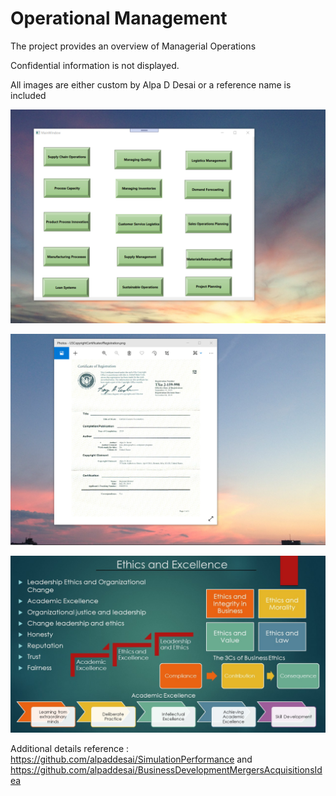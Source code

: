 # Operational Management

The project provides an overview of Managerial Operations

Confidential information is not displayed. 

All images are either custom by Alpa D Desai or a reference name is included

![image](OperationsManagement.png)

![image](USCopyrightCertificate.png)

![image](Ethics.jpg)

Additional details reference : https://github.com/alpaddesai/SimulationPerformance and https://github.com/alpaddesai/BusinessDevelopmentMergersAcquisitionsIdea
